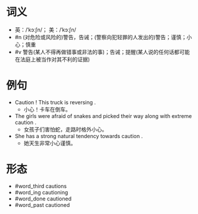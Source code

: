 # 词义
- 英：/ˈkɔːʃn/； 美：/ˈkɔːʃn/
- #n (对危险或风险的)警告，告诫；(警察向犯轻罪的人发出的)警告；谨慎；小心；慎重
- #v 警告(某人不得再做错事或非法的事)；告诫；提醒(某人说的任何话都可能在法庭上被当作对其不利的证据)
# 例句
- Caution ! This truck is reversing .
	- 小心！卡车在倒车。
- The girls were afraid of snakes and picked their way along with extreme caution .
	- 女孩子们害怕蛇，走路时格外小心。
- She has a strong natural tendency towards caution .
	- 她天生非常小心谨慎。
# 形态
- #word_third cautions
- #word_ing cautioning
- #word_done cautioned
- #word_past cautioned

